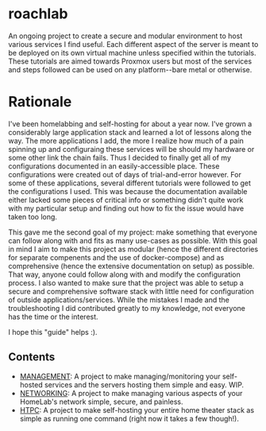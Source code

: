 # roachlab
An ongoing project to create a secure and modular environment to host various services I find useful. Each different aspect of the server is meant to be deployed on its own virtual machine unless specified within the tutorials. These tutorials are aimed towards Proxmox users but most of the services and steps followed can be used on any platform--bare metal or otherwise.

# Rationale
I've been homelabbing and self-hosting for about a year now. I've grown a considerably large application stack and learned a lot of lessons along the way. The more applications I add, the more I realize how much of a pain spinning up and configuraing these services will be should my hardware or some other link the chain fails. Thus I decided to finally get all of my configurations documented in an easily-accessible place. These configurations were created out of days of trial-and-error however. For some of these applications, several different tutorials were followed to get the configurations I used. This was because the documentation available either lacked some pieces of critical info or something didn't quite work with my particular setup and finding out how to fix the issue would have taken too long. 

This gave me the second goal of my project: make something that everyone can follow along with and fits as many use-cases as possible. With this goal in mind I aim to make this project as modular (hence the different directories for separate compenents and the use of docker-compose) and as comprehensive (hence the extensive documentation on setup) as possible. That way, anyone could follow along with and modify the configuration process. I also wanted to make sure that the project was able to setup a secure and comprehensive software stack with little need for configuration of outside applications/services. While the mistakes I made and the troubleshooting I did contributed greatly to my knowledge, not everyone has the time or the interest. 

I hope this "guide" helps :).

## Contents
- [MANAGEMENT](/management): A project to make managing/monitoring your self-hosted services and the servers hosting them simple and easy. WIP.
- [NETWORKING](/networking): A project to make managing various aspects of your HomeLab's network simple, secure, and painless.
- [HTPC](htpc/): A project to make self-hosting your entire home theater stack as simple as running one command (right now it takes a few though!).
